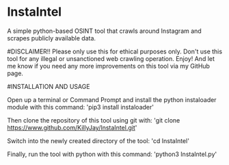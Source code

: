 # InstaIntel
A simple python-based OSINT tool that crawls around Instagram and scrapes publicly available data.

#DISCLAIMER!!
Please only use this for ethical purposes only. Don't use this tool for any illegal or unsanctioned web crawling operation.
Enjoy! And let me know if you need any more improvements on this tool via my GitHub page. 



#INSTALLATION AND USAGE

Open up a terminal or Command Prompt and install the python instaloader module with this command:
'pip3 install instaloader'

Then clone the repository of this tool using git with:
'git clone https://www.github.com/KillyJay/InstaIntel.git'

Switch into the newly created directory of the tool:
'cd InstaIntel'

Finally, run the tool with python with this command:
'python3 InstaIntel.py'



